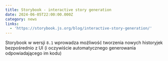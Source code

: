 ```yaml
---
title: Storybook - interactive story generation
date: 2024-06-05T22:00:00.000Z
category: news
links:
  - 'https://storybook.js.org/blog/interactive-story-generation/'
---
```


Storybook w wersji `8.1` wprowadza możliwość tworzenia nowych historyjek bezpośrednio z UI (i oczywiście automatycznego generowania odpowiadającego im kodu)
